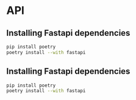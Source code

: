 # API

## Installing Fastapi dependencies

```bash
pip install poetry
poetry install --with fastapi
```

## Installing Fastapi dependencies

```bash
pip install poetry
poetry install --with fastapi
```